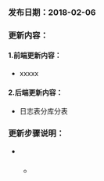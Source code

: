 ### 发布日期：2018-02-06

### 更新内容：

#### 1.前端更新内容：

* xxxxx

#### 2.后端更新内容：

* 日志表分库分表

### 更新步骤说明：

* * ##### 




